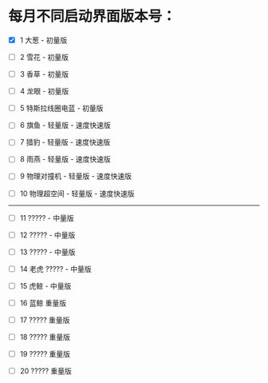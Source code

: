 # 每月不同启动界面版本号：

- [x] 1 大葱 - 初量版
- [ ] 2 雪花 - 初量版
- [ ] 3 香草 - 初量版
- [ ] 4 龙眼 - 初量版
- [ ] 5 特斯拉线圈电蓝 - 初量版

- [ ] 6 旗鱼 - 轻量版 - 速度快速版
- [ ] 7 猎豹 - 轻量版 - 速度快速版
- [ ] 8 雨燕 - 轻量版 - 速度快速版
- [ ] 9 物理对撞机 - 轻量版 - 速度快速版
- [ ] 10 物理超空间 - 轻量版 - 速度快速版

---

- [ ] 11 ????? - 中量版
- [ ] 12 ????? - 中量版
- [ ] 13 ????? - 中量版
- [ ] 14 老虎 ????? - 中量版
- [ ] 15 虎鲸 - 中量版

- [ ] 16 蓝鲸 重量版
- [ ] 17 ????? 重量版
- [ ] 18 ????? 重量版
- [ ] 19 ????? 重量版
- [ ] 20 ????? 重量版
 
